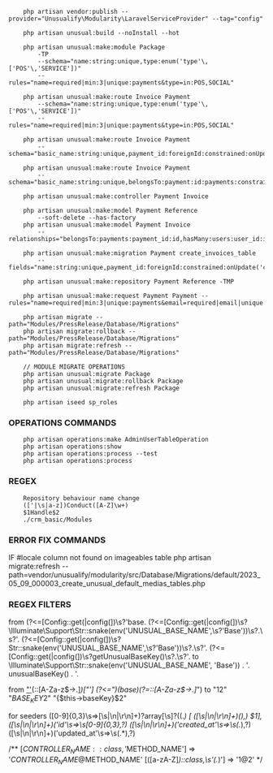 ```
    php artisan vendor:publish --provider="Unusualify\Modularity\LaravelServiceProvider" --tag="config"
    
    php artisan unusual:build --noInstall --hot

    php artisan unusual:make:module Package 
        -TP 
        --schema="name:string:unique,type:enum('type'\,['POS'\,'SERVICE'])" 
        --rules="name=required|min:3|unique:payments&type=in:POS,SOCIAL"
    
    php artisan unusual:make:route Invoice Payment
        --schema="name:string:unique,type:enum('type'\,['POS'\,'SERVICE'])" 
        --rules="name=required|min:3|unique:payments&type=in:POS,SOCIAL"

    php artisan unusual:make:route Invoice Payment 
        --schema="basic_name:string:unique,payment_id:foreignId:constrained:onUpdate('cascade'):onDelete('cascade'),soft_delete,remember_token"
    
    php artisan unusual:make:route Invoice Payment 
        --schema="basic_name:string:unique,belongsTo:payment:id:payments:constrained:onUpdate('cascade'):onDelete('cascade'),soft_delete,remember_token"

    php artisan unusual:make:controller Payment Invoice

    php artisan unusual:make:model Payment Reference 
        --soft-delete --has-factory
    php artisan unusual:make:model Payment Invoice 
        --relationships="belongsTo:payments:payment_id:id,hasMany:users:user_id:id"

    php artisan unusual:make:migration Payment create_invoices_table 
        --fields="name:string:unique,payment_id:foreignId:constrained:onUpdate('cascade'):onDelete('cascade'),soft_delete,remember_token"

    php artisan unusual:make:repository Payment Reference -TMP

    php artisan unusual:make:request Payment Payment --rules="name=required|min:3|unique:payments&email=required|email|unique:payments"

    php artisan migrate --path="Modules/PressRelease/Database/Migrations"
    php artisan migrate:rollback --path="Modules/PressRelease/Database/Migrations"
    php artisan migrate:refresh --path="Modules/PressRelease/Database/Migrations"

    // MODULE MIGRATE OPERATIONS
    php artisan unusual:migrate Package
    php artisan unusual:migrate:rollback Package
    php artisan unusual:migrate:refresh Package

    php artisan iseed sp_roles

```

### OPERATIONS COMMANDS
```
    php artisan operations:make AdminUserTableOperation
    php artisan operations:show
    php artisan operations:process --test
    php artisan operations:process
```


### REGEX

```
    Repository behaviour name change
    (['|\s|a-z])Conduct([A-Z]\w+)
    $1Handle$2
    ./crm_basic/Modules
```

### ERROR FIX COMMANDS
IF #locale column not found on imageables table
    php artisan migrate:refresh --path=vendor/unusualify/modularity/src/Database/Migrations/default/2023_05_09_000003_create_unusual_default_medias_tables.php

### REGEX FILTERS

from
    (?<=[Config::get\(|config\(])\s?'base\.
    (?<=[Config::get\(|config\(])\s?\\Illuminate\\Support\\Str::snake\(env\('UNUSUAL_BASE_NAME',\s?'Base'\)\)\s?\.\s?'\.
    (?<=[Config::get\(|config\(])\s?Str::snake\(env\('UNUSUAL_BASE_NAME',\s?'Base'\)\)\s?\.\s?'\.
    (?<=[Config::get\(|config\(])\s?getUnusualBaseKey\(\)\s?\.\s?'\.
to 
    \Illuminate\Support\Str::snake(env('UNUSUAL_BASE_NAME', 'Base')) . '.
    unusualBaseKey() . '.

from 
    ["'](base)(::[A-Za-z\$\->\.]*)["']
    (?<=")(base)(?=::[A-Za-z\$\->\.]*")
to
    "$1$2"
    "$BASE_KEY$2"
    "{$this->baseKey}$2"

for seeders
([0-9]{0,3}\s=>[\s|\n|\r\n]+)?array[\s]?\((.*) [
([\s|\n|\r\n]+)(\),)  $1],
([\s|\n|\r\n]+)('id'\s=>\s[0-9]{0,3},?)
([\s|\n|\r\n]+)('created_at'\s=>\s(.*),?)
([\s|\n|\r\n]+)('updated_at'\s=>\s(.*),?)

/**
    [$CONTROLLER_NAME::class, '$METHOD_NAME'] => '$CONTROLLER_NAME@$METHOD_NAME'
    \[([a-zA-Z]*)::class,\s'(.*)'\] => '$1@$2'
 */
